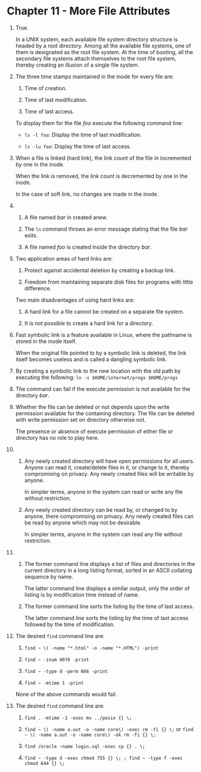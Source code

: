 # Chapter 11 - More File Attributes

1.  True.

    In a UNIX system, each available file system directory structure is headed by a root directory. Among all the available file systems, one of them is designated as the root file system. At the time of booting, all the secondary file systems attach themselves to the root file system, thereby creating an illusion of a single file system.

2.  The three time stamps maintained in the inode for every file are:

    1.  Time of creation.

    2.  Time of last modification.

    3.  Time of last access.

    To display them for the file _foo_ execute the following command line:

    -   `ls -l foo`: Display the time of last modification.

    -   `ls -lu foo`: Display the time of last access.

3.  When a file is linked (hard link), the link count of the file in incremented by one in the inode.

    When the link is removed, the link count is decremented by one in the inode.

    In the case of soft link, no changes are made in the inode.

4.  1.  A file named _bar_ in created anew.

    2.  The `ln` command throws an error message stating that the file _bar_ exits.

    3.  A file named _foo_ is created inside the directory _bar_.

5.  Two application areas of hard links are:

    1.  Protect against accidental deletion by creating a backup link.

    2.  Freedom from maintaining separate disk files for programs with little difference.

    Two main disadvantages of using hard links are:

    1.  A hard link for a file cannot be created on a separate file system.

    2.  It is not possible to create a hard link for a directory.

6.  Fast symbolic link is a feature available in Linux, where the pathname is stored in the inode itself.

    When the original file pointed to by a symbolic link is deleted, the link itself becomes useless and is called a dangling symbolic link.

7.  By creating a symbolic link to the new location with the old path by executing the following: `ln -s $HOME/internet/progs $HOME/progs`

8.  The command can fail if the execute permission is not available for the directory _bar_.

9.  Whether the file can be deleted or not depends upon the write permission available for the containing directory. The file can be deleted with write permission set on directory otherwise not.

    The presence or absence of execute permission of either file or directory has no role to play here.

10. 1.  Any newly created directory will have open permissions for all users. Anyone can read it, create/delete files in it, or change to it, thereby compromising on privacy. Any newly created files will be writable by anyone.

        In simpler terms, anyone in the system can read or write any file without restriction.

    2.  Any newly created directory can be read by, or changed to by anyone, there compromising on privacy. Any newly created files can be read by anyone which may not be desirable.

        In simpler terms, anyone in the system can read any file without restriction.

11. 1.  The former command line displays a list of files and directories in the current directory in a long listing format, sorted in an ASCII collating sequence by name.

        The latter command line displays a similar output, only the order of listing is by modification time instead of name.

    2.  The former command line sorts the listing by the time of last access.

        The latter command line sorts the listing by the time of last access followed by the time of modification.

12. The desired `find` command line are:

    1.  `find ~ \( -name "*.html" -o -name "*.HTML") -print`

    2.  `find ~ -inum 9076 -print`

    3.  `find ~ -type d -perm 666 -print`

    4.  `find ~ -mtime 1 -print`

    None of the above commands would fail.

13. The desired `find` command line are:

    1.  `find . -mtime -1 -exec mv ../posix {} \;`

    2.  `find ~ \( -name a.out -o -name core\) -exec rm -fi {} \;` or `find ~ \( -name a.out -o -name core\) -ok rm -fi {} \;`

    3.  `find /oracle -name login.sql -exec cp {} . \;`

    4.  `find ~ -type d -exec chmod 755 {} \; ; find ~ -type f -exec chmod 644 {} \;`
